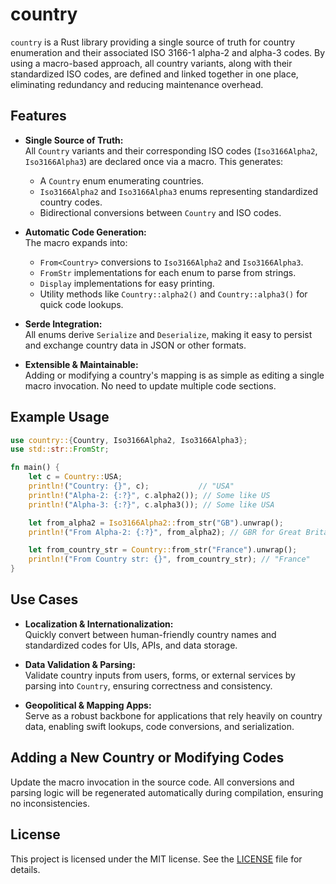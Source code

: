 # country

`country` is a Rust library providing a single source of truth for country enumeration and their associated ISO 3166-1 alpha-2 and alpha-3 codes. By using a macro-based approach, all country variants, along with their standardized ISO codes, are defined and linked together in one place, eliminating redundancy and reducing maintenance overhead.

## Features

- **Single Source of Truth:**  
  All `Country` variants and their corresponding ISO codes (`Iso3166Alpha2`, `Iso3166Alpha3`) are declared once via a macro. This generates:
  - A `Country` enum enumerating countries.
  - `Iso3166Alpha2` and `Iso3166Alpha3` enums representing standardized country codes.
  - Bidirectional conversions between `Country` and ISO codes.
  
- **Automatic Code Generation:**  
  The macro expands into:
  - `From<Country>` conversions to `Iso3166Alpha2` and `Iso3166Alpha3`.
  - `FromStr` implementations for each enum to parse from strings.
  - `Display` implementations for easy printing.
  - Utility methods like `Country::alpha2()` and `Country::alpha3()` for quick code lookups.
  
- **Serde Integration:**  
  All enums derive `Serialize` and `Deserialize`, making it easy to persist and exchange country data in JSON or other formats.

- **Extensible & Maintainable:**  
  Adding or modifying a country's mapping is as simple as editing a single macro invocation. No need to update multiple code sections.

## Example Usage

```rust
use country::{Country, Iso3166Alpha2, Iso3166Alpha3};
use std::str::FromStr;

fn main() {
    let c = Country::USA;
    println!("Country: {}", c);           // "USA"
    println!("Alpha-2: {:?}", c.alpha2()); // Some like US
    println!("Alpha-3: {:?}", c.alpha3()); // Some like USA

    let from_alpha2 = Iso3166Alpha2::from_str("GB").unwrap();
    println!("From Alpha-2: {:?}", from_alpha2); // GBR for Great Britain

    let from_country_str = Country::from_str("France").unwrap();
    println!("From Country str: {}", from_country_str); // "France"
}
```

## Use Cases

- **Localization & Internationalization:**  
  Quickly convert between human-friendly country names and standardized codes for UIs, APIs, and data storage.
  
- **Data Validation & Parsing:**  
  Validate country inputs from users, forms, or external services by parsing into `Country`, ensuring correctness and consistency.
  
- **Geopolitical & Mapping Apps:**  
  Serve as a robust backbone for applications that rely heavily on country data, enabling swift lookups, code conversions, and serialization.

## Adding a New Country or Modifying Codes

Update the macro invocation in the source code. All conversions and parsing logic will be regenerated automatically during compilation, ensuring no inconsistencies.

## License

This project is licensed under the MIT license. See the [LICENSE](LICENSE) file for details.
